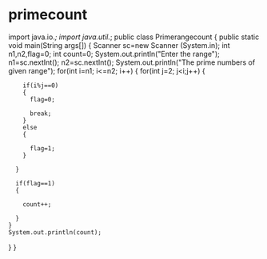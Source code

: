 # primecount
import java.io.*;
import java.util.*;
public class Primerangecount
{
  public static void main(String args[])
  {
    Scanner sc=new Scanner (System.in);
    int n1,n2,flag=0;
       int count=0;
    System.out.println("Enter the range");
    n1=sc.nextInt();
    n2=sc.nextInt();
    System.out.println("The prime numbers of given range");
    for(int i=n1; i<=n2; i++)
    {
      for(int j=2; j<i;j++)
      {
        
        if(i%j==0)
        {
          flag=0;        
          
          break;
        }
        else
        {
          
          flag=1;
        }
        
      }
      
      if(flag==1)
      {
        
        count++;
        
      }
    }
    System.out.println(count);
  }
}

  
